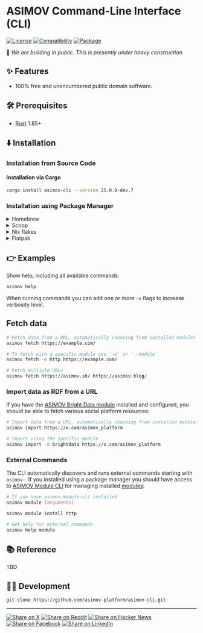 # ASIMOV Command-Line Interface (CLI)

[![License](https://img.shields.io/badge/license-Public%20Domain-blue.svg)](https://unlicense.org)
[![Compatibility](https://img.shields.io/badge/rust-1.85%2B-blue)](https://blog.rust-lang.org/2025/02/20/Rust-1.85.0/)
[![Package](https://img.shields.io/crates/v/asimov-cli)](https://crates.io/crates/asimov-cli)

🚧 _We are building in public. This is presently under heavy construction._

## ✨ Features

- 100% free and unencumbered public domain software.

## 🛠️ Prerequisites

- [Rust](https://rust-lang.org) 1.85+

## ⬇️ Installation

### Installation from Source Code

#### Installation via Cargo

```bash
cargo install asimov-cli --version 25.0.0-dev.7
```

### Installation using Package Manager

<details>
<summary>Homebrew</summary>

#### [Homebrew](https://brew.sh)

Firstly, register this tap in your local Homebrew installation with:

```bash
brew tap asimov-platform/tap
```

Now you can install ASIMOV CLI with:

```bash
brew install asimov-cli
```

</details>

<details>
<summary>Scoop</summary>

#### [Scoop](https://scoop.sh)

First things first, you need to add our custom Scoop bucket:

```bash
scoop bucket add asimov-platform https://github.com/asimov-platform/scoop-bucket
```

Now, installing ASIMOV CLI is as easy as running:

```bash
scoop install asimov-platform/asimov-cli
```

</details>

<details>
<summary>Nix flakes</summary>

#### [Nix flakes](https://nixos.wiki/wiki/Flakes)

Nix flakes is an experimental feature that has to be enabled before going any further:

```bash
mkdir -p ~/.config/nix && echo "experimental-features = nix-command flakes" >> ~/.config/nix/nix.conf
```

Now you can register the flake using:

```bash
nix registry add asimov-cli github:asimov-platform/nix-flake
```

And then install ASIMOV CLI with:

```bash
nix profile install asimov-cli#default --no-write-lock-file
```

</details>

<details>
<summary>Flatpak</summary>

#### [Flatpak](https://flatpak.org)

First add the ASIMOV Platform Flatpak remote:

```bash
flatpak remote-add --if-not-exists --user asimov-cli --no-gpg-verify https://asimov-platform.github.io/flatpak
```

Then install ASIMOV CLI with:

```bash
flatpak install asimov-cli so.asimov.cli
```

Now you can run it like this:

```bash
flatpak run so.asimov.cli --help
```

You may want to create an alias for it:

```bash
alias asimov="flatpak run so.asimov.cli"
```

</details>

## 👉 Examples

Show help, including all available commands:

```bash
asimov help
```

When running commands you can add one or more `-v` flags to increase verbosity level.

## Fetch data

```bash
# Fetch data from a URL, automatically choosing from installed modules
asimov fetch https://example.com/

# To fetch with a specific module use `-m` or `--module`
asimov fetch -m http https://example.com/

# Fetch multiple URLs
asimov fetch https://asimov.sh/ https://asimov.blog/
```

### Import data as RDF from a URL

If you have the [ASIMOV Bright Data module](https://github.com/asimov-modules/asimov-brightdata-module) installed and configured, you should be able to fetch various social platform resources:

```bash
# Import data from a URL, automatically choosing from installed modules
asimov import https://x.com/asimov_platform

# Import using the specific module
asimov import -m brightdata https://x.com/asimov_platform
```

### External Commands

The CLI automatically discovers and runs external commands starting with `asimov-`.
If you installed using a package manager you should have access to [ASIMOV Module CLI] for managing installed [modules](https://asimov.directory/modules):

```bash
# If you have asimov-module-cli installed
asimov module [arguments]

asimov module install http

# Get help for external commands
asimov help module
```

## 📚 Reference

TBD

## 👨‍💻 Development

```bash
git clone https://github.com/asimov-platform/asimov-cli.git
```

---

[![Share on X](https://img.shields.io/badge/share%20on-x-03A9F4?logo=x)](https://x.com/intent/post?url=https://github.com/asimov-platform/asimov-cli&text=ASIMOV%20Command-Line%20Interface%20%28CLI%29)
[![Share on Reddit](https://img.shields.io/badge/share%20on-reddit-red?logo=reddit)](https://reddit.com/submit?url=https://github.com/asimov-platform/asimov-cli&title=ASIMOV%20Command-Line%20Interface%20%28CLI%29)
[![Share on Hacker News](https://img.shields.io/badge/share%20on-hn-orange?logo=ycombinator)](https://news.ycombinator.com/submitlink?u=https://github.com/asimov-platform/asimov-cli&t=ASIMOV%20Command-Line%20Interface%20%28CLI%29)
[![Share on Facebook](https://img.shields.io/badge/share%20on-fb-1976D2?logo=facebook)](https://www.facebook.com/sharer/sharer.php?u=https://github.com/asimov-platform/asimov-cli)
[![Share on LinkedIn](https://img.shields.io/badge/share%20on-linkedin-3949AB?logo=linkedin)](https://www.linkedin.com/sharing/share-offsite/?url=https://github.com/asimov-platform/asimov-cli)

[ASIMOV Module CLI]: https://github.com/asimov-platform/asimov-module-cli
